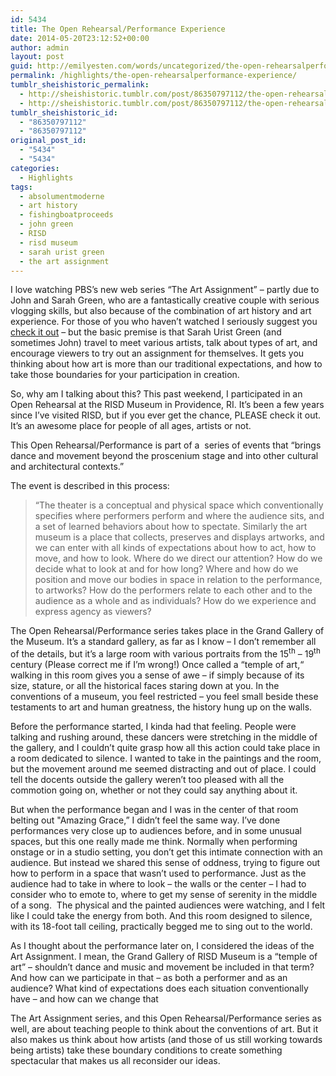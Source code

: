 ```yaml
---
id: 5434
title: The Open Rehearsal/Performance Experience
date: 2014-05-20T23:12:52+00:00
author: admin
layout: post
guid: http://emilyesten.com/words/uncategorized/the-open-rehearsalperformance-experience/
permalink: /highlights/the-open-rehearsalperformance-experience/
tumblr_sheishistoric_permalink:
  - http://sheishistoric.tumblr.com/post/86350797112/the-open-rehearsalperformance-experience
  - http://sheishistoric.tumblr.com/post/86350797112/the-open-rehearsalperformance-experience
tumblr_sheishistoric_id:
  - "86350797112"
  - "86350797112"
original_post_id:
  - "5434"
  - "5434"
categories:
  - Highlights
tags:
  - absolumentmoderne
  - art history
  - fishingboatproceeds
  - john green
  - RISD
  - risd museum
  - sarah urist green
  - the art assignment
---
```

I love watching PBS&rsquo;s new web series &ldquo;The Art Assignment&rdquo; – partly due to John and Sarah Green, who are a fantastically creative couple with serious vlogging skills, but also because of the combination of art history and art experience. For those of you who haven&rsquo;t watched I seriously suggest you <a href="http://www.youtube.com/user/theartassignment" target="_blank">check it out</a> &#8211; but the basic premise is that Sarah Urist Green (and sometimes John) travel to meet various artists, talk about types of art, and encourage viewers to try out an assignment for themselves. It gets you thinking about how art is more than our traditional expectations, and how to take those boundaries for your participation in creation.

<span>So, why am I talking about this? This past weekend, I participated in an Open Rehearsal at the RISD Museum in Providence, RI. It&rsquo;s been a few years since I&#8217;ve </span>visited RISD, but if you ever get the chance, PLEASE check it out. It&rsquo;s an awesome place for people of all ages, artists or not.<span><br /></span>

<!-- more -->

This Open Rehearsal/Performance is part of a  series of events that “brings dance and movement beyond the proscenium stage and into other cultural and architectural contexts.”

The event is described in this process: 

> “The theater is a conceptual and physical space which conventionally specifies where performers perform and where the audience sits, and a set of learned behaviors about how to spectate. Similarly the art museum is a place that collects, preserves and displays artworks, and we can enter with all kinds of expectations about how to act, how to move, and how to look. Where do we direct our attention? How do we decide what to look at and for how long? Where and how do we position and move our bodies in space in relation to the performance, to artworks? How do the performers relate to each other and to the audience as a whole and as individuals? How do we experience and express agency as viewers?

The Open Rehearsal/Performance series takes place in the Grand Gallery of the Museum. It&rsquo;s a standard gallery, as far as I know – I don’t remember all of the details, but it’s a large room with various portraits from the 15<sup>th</sup> – 19<sup>th</sup> century (Please correct me if I’m wrong!) Once called a “temple of art,&ldquo; walking in this room gives you a sense of awe &#8211; if simply because of its size, stature, or all the historical faces staring down at you. In the conventions of a museum, you feel restricted – you feel small beside these testaments to art and human greatness, the history hung up on the walls. 

Before the performance started, I kinda had that feeling. People were talking and rushing around, these dancers were stretching in the middle of the gallery, and I couldn&rsquo;t quite grasp how all this action could take place in a room dedicated to silence. I wanted to take in the paintings and the room, but the movement around me seemed distracting and out of place. I could tell the docents outside the gallery weren&rsquo;t too pleased with all the commotion going on, whether or not they could say anything about it.

But when the performance began and I was in the center of that room belting out "Amazing Grace,&rdquo; I didn&rsquo;t feel the same way. I’ve done performances very close up to audiences before, and in some unusual spaces, but this one really made me think. Normally when performing onstage or in a studio setting, you don’t get this intimate connection with an audience. But instead we shared this sense of oddness, trying to figure out how to perform in a space that wasn&rsquo;t used to performance. Just as the audience had to take in where to look &#8211; the walls or the center &#8211; I had to consider who to emote to, where to get my sense of serenity in the middle of a song.  The physical and the painted audiences were watching, and I felt like I could take the energy from both. And this room designed to silence, with its 18-foot tall ceiling, practically begged me to sing out to the world. 

As I thought about the performance later on, I considered the ideas of the Art Assignment. I mean, the Grand Gallery of RISD Museum is a &ldquo;temple of art&rdquo; &#8211; shouldn&rsquo;t dance and music and movement be included in that term? And how can we participate in that &#8211; as both a performer and as an audience? What kind of expectations does each situation conventionally have &#8211; and how can we change that 

The Art Assignment series, and this Open Rehearsal/Performance series as well, are about teaching people to think about the conventions of art. But it also makes us think about how artists (and those of us still working towards being artists) take these boundary conditions to create something spectacular that makes us all reconsider our ideas. 